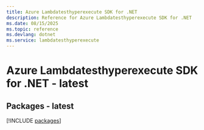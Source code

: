 ```yaml
---
title: Azure Lambdatesthyperexecute SDK for .NET
description: Reference for Azure Lambdatesthyperexecute SDK for .NET
ms.date: 08/15/2025
ms.topic: reference
ms.devlang: dotnet
ms.service: lambdatesthyperexecute
---
```

# Azure Lambdatesthyperexecute SDK for .NET - latest
## Packages - latest
[!INCLUDE [packages](lambdatesthyperexecute-index.md)]